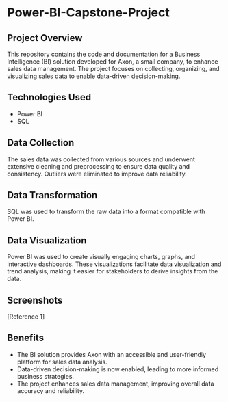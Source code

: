 # Power-BI-Capstone-Project

## Project Overview
This repository contains the code and documentation for a Business Intelligence (BI) solution developed for Axon, a small company, to enhance sales data management. The project focuses on collecting, organizing, and visualizing sales data to enable data-driven decision-making.

## Technologies Used
- Power BI
- SQL

## Data Collection
The sales data was collected from various sources and underwent extensive cleaning and preprocessing to ensure data quality and consistency. Outliers were eliminated to improve data reliability.

## Data Transformation
SQL was used to transform the raw data into a format compatible with Power BI.

## Data Visualization
Power BI was used to create visually engaging charts, graphs, and interactive dashboards. These visualizations facilitate data visualization and trend analysis, making it easier for stakeholders to derive insights from the data.

## Screenshots
[Reference 1] 


## Benefits
- The BI solution provides Axon with an accessible and user-friendly platform for sales data analysis.
- Data-driven decision-making is now enabled, leading to more informed business strategies.
- The project enhances sales data management, improving overall data accuracy and reliability.


